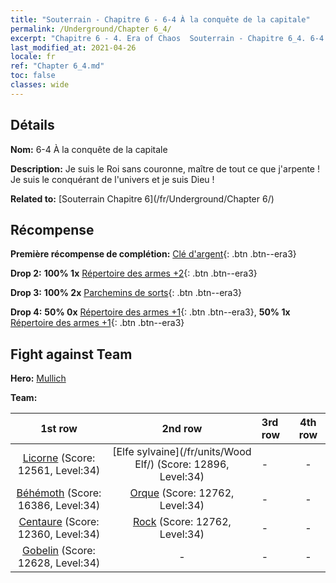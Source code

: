 ```yaml
---
title: "Souterrain - Chapitre 6 - 6-4 À la conquête de la capitale"
permalink: /Underground/Chapter 6_4/
excerpt: "Chapitre 6 - 4. Era of Chaos  Souterrain - Chapitre 6_4. 6-4 À la conquête de la capitale"
last_modified_at: 2021-04-26
locale: fr
ref: "Chapter 6_4.md"
toc: false
classes: wide
---
```


## Détails

 **Nom:** 6-4 À la conquête de la capitale

 **Description:** Je suis le Roi sans couronne, maître de tout ce que j'arpente ! Je suis le conquérant de l'univers et je suis Dieu !

 **Related to:** [Souterrain Chapitre 6](/fr/Underground/Chapter 6/)

## Récompense

 **Première récompense de complétion:** [Clé d'argent](/ItemsFR/con_693/){: .btn .btn--era3}

 **Drop 2:** **100% 1x** [Répertoire des armes +2](/ItemsFR/mat_32/){: .btn .btn--era3}

 **Drop 3:** **100% 2x** [Parchemins de sorts](/ItemsFR/con_694/){: .btn .btn--era3}

 **Drop 4:** **50% 0x** [Répertoire des armes +1](/ItemsFR/mat_25/){: .btn .btn--era3}, **50% 1x** [Répertoire des armes +1](/ItemsFR/mat_25/){: .btn .btn--era3}


## Fight against Team
 **Hero:** [Mullich](/fr/heroes/Mullich/)

 **Team:**


  | 1st row | 2nd row | 3rd row | 4th row |
  |:----:|:----:|:----|:----:|
  | [Licorne](/fr/units/Unicorn/) (Score: 12561, Level:34)  | [Elfe sylvaine](/fr/units/Wood Elf/) (Score: 12896, Level:34)  | - | - |
  | [Béhémoth](/fr/units/Behemoth/) (Score: 16386, Level:34)  | [Orque](/fr/units/Orc/) (Score: 12762, Level:34)  | - | - |
  | [Centaure](/fr/units/Centaur/) (Score: 12360, Level:34)  | [Rock](/fr/units/Roc/) (Score: 12762, Level:34)  | - | - |
  | [Gobelin](/fr/units/Goblin/) (Score: 12628, Level:34)  | - | - | - |


